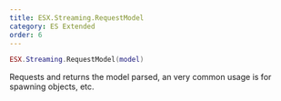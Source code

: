 ```yaml
---
title: ESX.Streaming.RequestModel
category: ES Extended
order: 6
---
```


```lua
ESX.Streaming.RequestModel(model)
```

Requests and returns the model parsed, an very common usage is for spawning objects, etc.